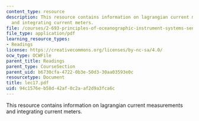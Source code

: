 ```yaml
---
content_type: resource
description: This resource contains information on lagrangian current measurements
  and integrating current meters.
file: /courses/2-693-principles-of-oceanographic-instrument-systems-sensors-and-measurements-13-998-spring-2004/94c1576eb58d42af0c2aaf2d9a3fca6c_lec17.pdf
file_type: application/pdf
learning_resource_types:
- Readings
license: https://creativecommons.org/licenses/by-nc-sa/4.0/
ocw_type: OCWFile
parent_title: Readings
parent_type: CourseSection
parent_uid: b6730cfa-4722-0b3e-50d3-30aa03593e0c
resourcetype: Document
title: lec17.pdf
uid: 94c1576e-b58d-42af-0c2a-af2d9a3fca6c
---
```

This resource contains information on lagrangian current measurements and integrating current meters.